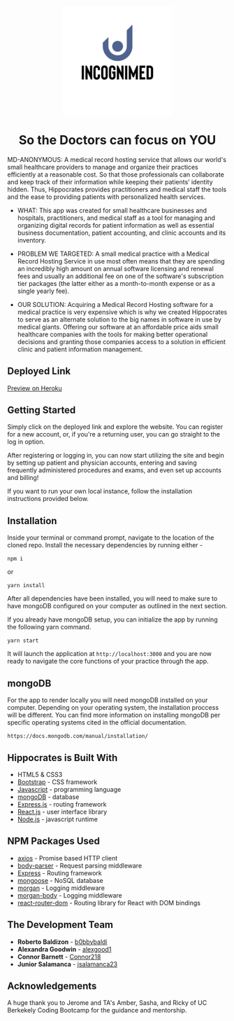 <h3 align="center">
  <img align="center" src="./client/public/logoex.png" alt="logo" width="250"></a>
  <h1 align="center">So the Doctors can focus on YOU</h1>
</h3>

MD-ANONYMOUS: A medical record hosting service that allows our world's small healthcare providers to manage and organize their practices efficiently at a reasonable cost. So that those professionals can collaborate and keep track of their information while keeping their patients’ identity hidden. Thus, Hippocrates provides practitioners and medical staff the tools and the ease to providing patients with personalized health services.

- WHAT: This app was created for small healthcare businesses and hospitals, practitioners, and medical staff as a tool for managing and organizing digital records for patient information as well as essential business documentation, patient accounting, and clinic accounts and its inventory.

- PROBLEM WE TARGETED: A small medical practice with a Medical Record Hosting Service in use most often means that they are spending an incredibly high amount on annual software licensing and renewal fees and usually an additional fee on one of the software's subscription tier packages (the latter either as a month-to-month expense or as a single yearly fee).

- OUR SOLUTION: Acquiring a Medical Record Hosting software for a medical practice is very expensive which is why we created Hippocrates to serve as an alternate solution to the big names in software in use by medical giants. Offering our software at an affordable price aids small healthcare companies with the tools for making better operational decisions and granting those companies access to a solution in efficient clinic and patient information management.

## Deployed Link

[Preview on Heroku](https://git.heroku.com/mysterious-headland-90957.git)

## Getting Started

Simply click on the deployed link and explore the website. You can register for a new account, or, if you're a returning user, you can go straight to the log in option.

After registering or logging in, you can now start utilizing the site and begin by setting up patient and physician accounts, entering and saving frequently administered procedures and exams, and even set up accounts and billing!

If you want to run your own local instance, follow the installation instructions provided below.

## Installation

Inside your terminal or command prompt, navigate to the location of the cloned repo. Install the necessary dependencies by running either -

```
npm i
```

or

```
yarn install
```

After all dependencies have been installed, you will need to make sure to have mongoDB configured on your computer as outlined in the next section.

If you already have mongoDB setup, you can initialize the app by running the following yarn command.

```
yarn start
```

It will launch the application at `http://localhost:3000` and you are now ready to navigate the core functions of your practice through the app.

## mongoDB

For the app to render locally you will need mongoDB installed on your computer. Depending on your operating system, the installation proccess will be different. You can find more information on installing mongoDB per specific operating systems cited in the official documentation.

```
https://docs.mongodb.com/manual/installation/
```

## Hippocrates is Built With

- HTML5 & CSS3
- [Bootstrap](https://getbootstrap.com/) - CSS framework
- [Javascript](https://www.javascript.com/) - programming language
- [mongoDB](https://www.mongodb.com/) - database
- [Express.js](https://expressjs.com/) - routing framework
- [React.js](https://reactjs.org/) - user interface library
- [Node.js](https://nodejs.org/en/) - javascript runtime

## NPM Packages Used

- [axios](https://www.npmjs.com/package/axios) - Promise based HTTP client
- [body-parser](https://www.npmjs.com/package/body-parser) - Request parsing middleware
- [Express](https://www.npmjs.com/package/express) - Routing framework
- [mongoose](https://www.npmjs.com/package/mongoose) - NoSQL database
- [morgan](https://www.npmjs.com/package/morgan) - Logging middleware
- [morgan-body](https://www.npmjs.com/package/morgan-body) - Logging middleware
- [react-router-dom](https://www.npmjs.com/package/react-router-dom) - Routing library for React with DOM bindings

## The Development Team

- **Roberto Baldizon** - [b0bbybaldi](https://github.com/b0bbybaldi)
- **Alexandra Goodwin** - [alexgood1](https://github.com/alexgood1)
- **Connor Barnett** - [Connor218](https://github.com/Connor218)
- **Junior Salamanca** - [jsalamanca23](https://github.com/jsalamanca23)

## Acknowledgements

A huge thank you to Jerome and TA's Amber, Sasha, and Ricky of UC Berkekely Coding Bootcamp for the guidance and mentorship.
